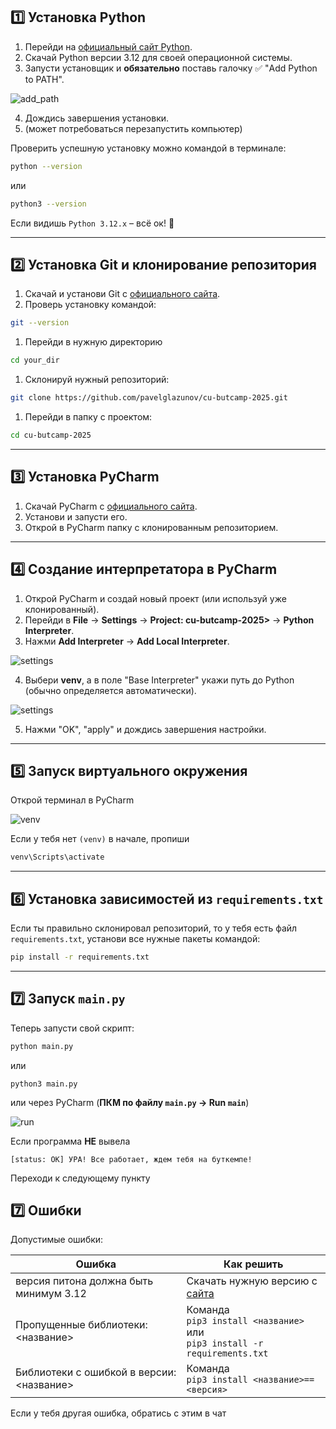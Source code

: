 
## 1️⃣ Установка Python

1. Перейди на [официальный сайт Python](https://www.python.org/downloads/).
2. Скачай Python версии 3.12 для своей операционной системы.
3. Запусти установщик и **обязательно** поставь галочку ✅ "Add Python to PATH".

![add_path](https://github.com/pavelglazunov/cu-bootcamp-2025/blob/main/docs/static/add_to_path.png)


4. Дождись завершения установки.
5. (может потребоваться перезапустить компьютер)

Проверить успешную установку можно командой в терминале:

```sh
python --version
```

или

```sh
python3 --version
```

Если видишь `Python 3.12.x` – всё ок! 🎉

---

## 2️⃣ Установка Git и клонирование репозитория

1. Скачай и установи Git с [официального сайта](https://git-scm.com/downloads).
2. Проверь установку командой:

```sh
git --version
```

1. Перейди в нужную директорию

```bash
cd your_dir
```

1. Склонируй нужный репозиторий:

```sh
git clone https://github.com/pavelglazunov/cu-butcamp-2025.git
```

1. Перейди в папку с проектом:

```sh
cd cu-butcamp-2025
```

---

## 3️⃣ Установка PyCharm

1. Скачай PyCharm с [официального сайта](https://www.jetbrains.com/pycharm/download/).
2. Установи и запусти его.
3. Открой в PyCharm папку с клонированным репозиторием.

---

## 4️⃣ Создание интерпретатора в PyCharm

1. Открой PyCharm и создай новый проект (или используй уже клонированный).
2. Перейди в **File** → **Settings** → **Project: cu-butcamp-2025>** → **Python Interpreter**.
3. Нажми **Add Interpreter** → **Add Local Interpreter**.


![settings](https://github.com/pavelglazunov/cu-bootcamp-2025/blob/main/docs/static/settings.png)


4. Выбери **venv**, а в поле "Base Interpreter" укажи путь до Python (обычно определяется автоматически).

![settings](https://github.com/pavelglazunov/cu-bootcamp-2025/blob/main/docs/static/create_venv.png)


5. Нажми "OK", "apply" и дождись завершения настройки.

---

## 5️⃣ Запуск виртуального окружения

Открой терминал в PyCharm

![venv](https://github.com/pavelglazunov/cu-bootcamp-2025/blob/main/docs/static/venv.png)


Если у тебя нет `(venv)` в начале, пропиши  

```sh
venv\Scripts\activate
```

---

## 6️⃣ Установка зависимостей из `requirements.txt`

Если ты правильно склонировал репозиторий, то у тебя есть файл `requirements.txt`, установи все нужные пакеты командой:

```sh
pip install -r requirements.txt
```

---

## 7️⃣ Запуск `main.py`

Теперь запусти свой скрипт:

```sh
python main.py
```

или

```shell
python3 main.py
```

или через PyCharm (**ПКМ по файлу `main.py` → Run `main`**)


![run](https://github.com/pavelglazunov/cu-bootcamp-2025/blob/main/docs/static/run.png)



Если программа **НЕ** вывела

`[status: OK] УРА! Все работает, ждем тебя на буткемпе!`

Переходи к следующему пункту 

## 7️⃣ Ошибки

Допустимые ошибки:

| Ошибка                                    | Как решить                                                                             |
| ----------------------------------------- | -------------------------------------------------------------------------------------- |
| версия питона должна быть минимум 3.12    | Скачать нужную версию с [сайта](https://www.python.org/downloads/release/python-3120/) |
| Пропущенные библиотеки: <название>        | Команда<br>`pip3 install <название>` <br>или<br>`pip3 install -r requirements.txt`     |
| Библиотеки с ошибкой в версии: <название> | Команда<br>`pip3 install <название>==<версия>`                                         |
Если у тебя другая ошибка, обратись с этим в чат
